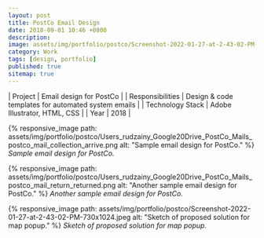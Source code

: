 ```yaml
---
layout: post
title: PostCo Email Design
date: 2018-09-01 10:46 +0800
description:
image: assets/img/portfolio/postco/Screenshot-2022-01-27-at-2-43-02-PM-730x1024.jpeg
category: Work
tags: [design, portfolio]
published: true
sitemap: true
---
```


| Project | Email design for PostCo |
| Responsibilities | Design & code templates for automated system emails |
| Technology Stack | Adobe Illustrator, HTML, CSS |
| Year | 2018 |

{% responsive_image path: assets/img/portfolio/postco/Users_rudzainy_Google20Drive_PostCo_Mails_postco_mail_collection_arrive.png alt: "Sample email design for PostCo." %}
*Sample email design for PostCo.*

{% responsive_image path: assets/img/portfolio/postco/Users_rudzainy_Google20Drive_PostCo_Mails_postco_mail_return_returned.png alt: "Another sample email design for PostCo." %}
*Another sample email design for PostCo.*

{% responsive_image path: assets/img/portfolio/postco/Screenshot-2022-01-27-at-2-43-02-PM-730x1024.jpeg alt: "Sketch of proposed solution for map popup." %}
*Sketch of proposed solution for map popup.*